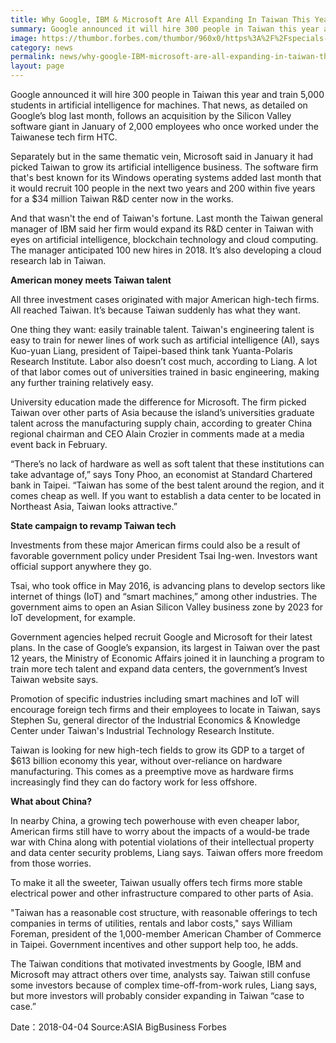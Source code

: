 ```yaml
---
title: Why Google, IBM & Microsoft Are All Expanding In Taiwan This Year
summary: Google announced it will hire 300 people in Taiwan this year and train 5,000 students in artificial intelligence for machines. 
image: https://thumbor.forbes.com/thumbor/960x0/https%3A%2F%2Fspecials-images.forbesimg.com%2Fdam%2Fimageserve%2F475601160%2F960x0.jpg%3Ffit%3Dscale
category: news
permalink: news/why-google-IBM-microsoft-are-all-expanding-in-taiwan-this-year/
layout: page
---
```

Google announced it will hire 300 people in Taiwan this year and train 5,000 students in artificial intelligence for machines. That news, as detailed on Google’s blog last month, follows an acquisition by the Silicon Valley software giant in January of 2,000 employees who once worked under the Taiwanese tech firm HTC.

Separately but in the same thematic vein, Microsoft said in January it had picked Taiwan to grow its artificial intelligence business. The software firm that's best known for its Windows operating systems added last month that it would recruit 100 people in the next two years and 200 within five years for a $34 million Taiwan R&D center now in the works.

And that wasn't the end of Taiwan's fortune. Last month the Taiwan general manager of IBM said her firm would expand its R&D center in Taiwan with eyes on artificial intelligence, blockchain technology and cloud computing. The manager anticipated 100 new hires in 2018. It’s also developing a cloud research lab in Taiwan.


<strong>American money meets Taiwan talent</strong>

All three investment cases originated with major American high-tech firms. All reached Taiwan. It’s because Taiwan suddenly has what they want.

One thing they want: easily trainable talent. Taiwan's engineering talent is easy to train for newer lines of work such as artificial intelligence (AI), says Kuo-yuan Liang, president of Taipei-based think tank Yuanta-Polaris Research Institute. Labor also doesn’t cost much, according to Liang. A lot of that labor comes out of universities trained in basic engineering, making any further training relatively easy.

University education made the difference for Microsoft. The firm picked Taiwan over other parts of Asia because the island’s universities graduate talent across the manufacturing supply chain, according to greater China regional chairman and CEO Alain Crozier in comments made at a media event back in February.

“There’s no lack of hardware as well as soft talent that these institutions can take advantage of,” says Tony Phoo, an economist at Standard Chartered bank in Taipei. “Taiwan has some of the best talent around the region, and it comes cheap as well. If you want to establish a data center to be located in Northeast Asia, Taiwan looks attractive.”


<strong>State campaign to revamp Taiwan tech</strong>

Investments from these major American firms could also be a result of favorable government policy under President Tsai Ing-wen. Investors want official support anywhere they go.

Tsai, who took office in May 2016, is advancing plans to develop sectors like internet of things (IoT) and “smart machines,” among other industries. The government aims to open an Asian Silicon Valley business zone by 2023 for IoT development, for example.

Government agencies helped recruit Google and Microsoft for their latest plans. In the case of Google’s expansion, its largest in Taiwan over the past 12 years, the Ministry of Economic Affairs joined it in launching a program to train more tech talent and expand data centers, the government’s Invest Taiwan website says.

Promotion of specific industries including smart machines and IoT will encourage foreign tech firms and their employees to locate in Taiwan, says Stephen Su, general director of the Industrial Economics & Knowledge Center under Taiwan's Industrial Technology Research Institute.

Taiwan is looking for new high-tech fields to grow its GDP to a target of $613 billion economy this year, without over-reliance on hardware manufacturing. This comes as a preemptive move as hardware firms increasingly find they can do factory work for less offshore.


<strong>What about China?</strong>

In nearby China, a growing tech powerhouse with even cheaper labor, American firms still have to worry about the impacts of a would-be trade war with China along with potential violations of their intellectual property and data center security problems, Liang says. Taiwan offers more freedom from those worries.

To make it all the sweeter, Taiwan usually offers tech firms more stable electrical power and other infrastructure compared to other parts of Asia.

"Taiwan has a reasonable cost structure, with reasonable offerings to tech companies in terms of utilities, rentals and labor costs," says William Foreman, president of the 1,000-member American Chamber of Commerce in Taipei. Government incentives and other support help too, he adds.

The Taiwan conditions that motivated investments by Google, IBM and Microsoft may attract others over time, analysts say. Taiwan still confuse some investors because of complex time-off-from-work rules, Liang says, but more investors will probably consider expanding in Taiwan “case to case.”

Date：2018-04-04
Source:ASIA BigBusiness Forbes
